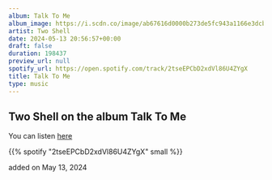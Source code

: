 ```yaml
---
album: Talk To Me
album_image: https://i.scdn.co/image/ab67616d0000b273de5fc943a1166e3dcb672e1f
artist: Two Shell
date: 2024-05-13 20:56:57+00:00
draft: false
duration: 198437
preview_url: null
spotify_url: https://open.spotify.com/track/2tseEPCbD2xdVl86U4ZYgX
title: Talk To Me
type: music
---
```



## Two Shell on the album Talk To Me

You can listen [here](https://open.spotify.com/track/2tseEPCbD2xdVl86U4ZYgX)

{{% spotify "2tseEPCbD2xdVl86U4ZYgX" small %}}

added on May 13, 2024